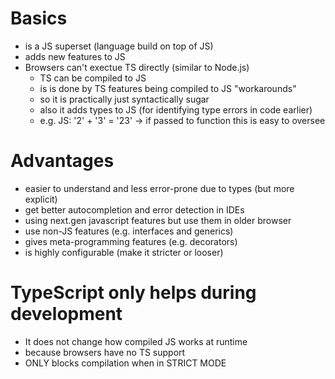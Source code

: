 # Basics

- is a JS superset (language build on top of JS)
- adds new features to JS
- Browsers can't exectue TS directly (similar to Node.js)
  - TS can be compiled to JS
  - is is done by TS features being compiled to JS "workarounds"
  - so it is practically just syntactically sugar
  - also it adds types to JS (for identifying type errors in code earlier)
  - e.g. JS: '2' + '3' = '23' -> if passed to function this is easy to oversee

# Advantages

- easier to understand and less error-prone due to types (but more explicit)
- get better autocompletion and error detection in IDEs
- using next.gen javascript features but use them in older browser
- use non-JS features (e.g. interfaces and generics)
- gives meta-programming features (e.g. decorators)
- is highly configurable (make it stricter or looser)

# TypeScript only helps during development

- It does not change how compiled JS works at runtime
- because browsers have no TS support
- ONLY blocks compilation when in STRICT MODE
